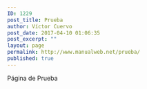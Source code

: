 ```yaml
---
ID: 1229
post_title: Prueba
author: Víctor Cuervo
post_date: 2017-04-10 01:06:35
post_excerpt: ""
layout: page
permalink: http://www.manualweb.net/prueba/
published: true
---
```

Página de Prueba